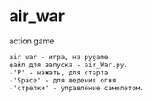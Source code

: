 # air_war
action game


    air war - игра, на pygame.
	файл для запуска - air_War.py.
    -'P' - нажать, для старта.
    -'Space' - для ведения огня.
    -'стрелки' - управление самолетом.

